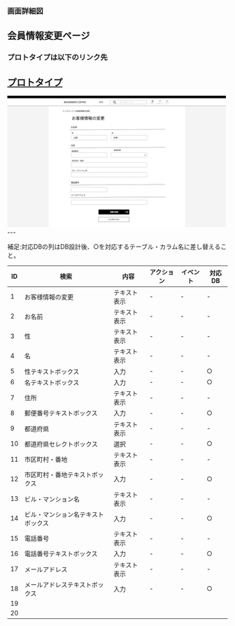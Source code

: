 ### 画面詳細図
## 会員情報変更ページ
### プロトタイプは以下のリンク先
[プロトタイプ](https://www.figma.com/file/Oa2XrfbS2Hee9dSI9acZXo/coffee?node-id=0%3A1)
---
<img src="./img/会員情報変更ページ.png" width="500">
---

補足:対応DBの列はDB設計後、○を対応するテーブル・カラム名に差し替えること。

| ID | 検索 | 内容 | アクション | イベント | 対応DB |
|----|-----|-----|---------|--------|-------|
|1|お客様情報の変更|テキスト表示|-|-|-|
|2|お名前|テキスト表示|-|-|-|
|3|性|テキスト表示|-|-|-|
|4|名|テキスト表示|-|-|-|
|5|性テキストボックス|入力|-|-|○|
|6|名テキストボックス|入力|-|-|○|
|7|住所|テキスト表示|-|-|-|
|8|郵便番号テキストボックス|入力|-|-|○|
|9|都道府県|テキスト表示|-|-|-|
|10|都道府県セレクトボックス|選択|-|-|○|
|11|市区町村・番地|テキスト表示|-|-|-|
|12|市区町村・番地テキストボックス|入力|-|-|○|
|13|ビル・マンション名|テキスト表示|-|-|-|
|14|ビル・マンション名テキストボックス|入力|-|-|○|
|15|電話番号|テキスト表示|-|-|-|
|16|電話番号テキストボックス|入力|-|-|○|
|17|メールアドレス|テキスト表示|-|-|-|
|18|メールアドレステキストボックス|入力|-|-|○|
|19|
|20|
